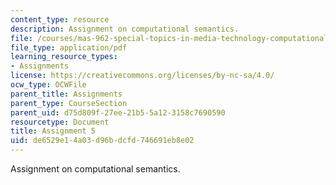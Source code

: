 ```yaml
---
content_type: resource
description: Assignment on computational semantics.
file: /courses/mas-962-special-topics-in-media-technology-computational-semantics-fall-2002/de6529e14a03d96bdcfd746691eb8e02_a5.pdf
file_type: application/pdf
learning_resource_types:
- Assignments
license: https://creativecommons.org/licenses/by-nc-sa/4.0/
ocw_type: OCWFile
parent_title: Assignments
parent_type: CourseSection
parent_uid: d75d809f-27ee-21b5-5a12-3158c7690590
resourcetype: Document
title: Assignment 5
uid: de6529e1-4a03-d96b-dcfd-746691eb8e02
---
```

Assignment on computational semantics.